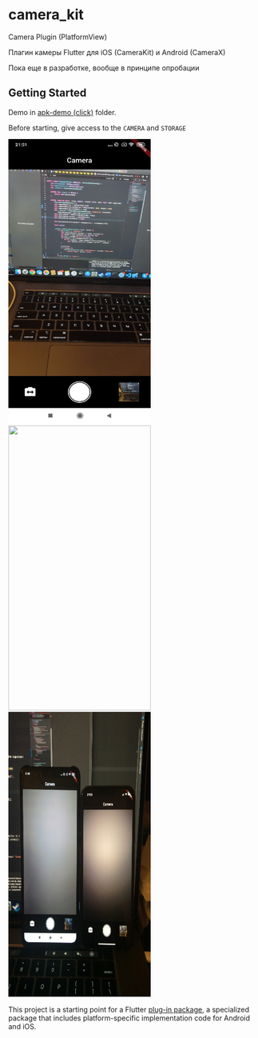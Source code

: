 # camera_kit

Camera Plugin (PlatformView)

Плагин камеры Flutter для iOS (CameraKit) и Android (CameraX)

Пока еще в разработке, вообще в принципе опробации

## Getting Started

Demo in [apk-demo (click)](https://github.com/FroseMan97/camerakit-plugin/tree/master/apk-demo) folder.

Before starting, give access to the ```CAMERA``` and ```STORAGE```

 <img src="screens/1.JPG" width="285" height="570"> <img src="screens/2.PNG" width="285" height="570"> <img src="screens/3.PNG" width="285" height="570">

This project is a starting point for a Flutter
[plug-in package](https://flutter.dev/developing-packages/),
a specialized package that includes platform-specific implementation code for
Android and iOS.
